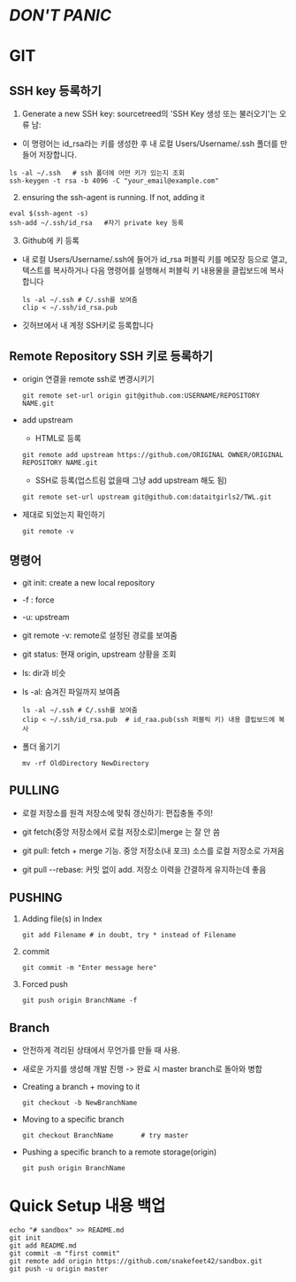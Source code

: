 # *DON'T PANIC*

# GIT

## SSH key 등록하기

1. Generate a new SSH key: sourcetreed의 'SSH Key 생성 또는 불러오기'는 오류 남:
- 이 명령어는 id_rsa라는 키를 생성한 후 내 로컬 Users/Username/.ssh 폴더를 만들어 저장합니다.

~~~
ls -al ~/.ssh	# ssh 폴더에 어떤 키가 있는지 조회
ssh-keygen -t rsa -b 4096 -C "your_email@example.com"
~~~

2. ensuring the ssh-agent is running. If not, adding it

~~~
eval $(ssh-agent -s)
ssh-add ~/.ssh/id_rsa	#자기 private key 등록
~~~

3. Github에 키 등록
- 내 로컬 Users/Username/.ssh에 들어가 id_rsa 퍼블릭 키를 메모장 등으로 열고, 텍스트를 복사하거나 다음 명령어를 실행해서 퍼블릭 키 내용물을 클립보드에 복사합니다
  ~~~
  ls -al ~/.ssh	# C/.ssh를 보여줌
  clip < ~/.ssh/id_rsa.pub
  ~~~

- 깃허브에서 내 계정 SSH키로 등록합니다
   
## Remote Repository SSH 키로 등록하기
- origin 연결을 remote ssh로 변경시키기
  ~~~
  git remote set-url origin git@github.com:USERNAME/REPOSITORY NAME.git
  ~~~

- add upstream 
  - HTML로 등록
  ~~~
  git remote add upstream https://github.com/ORIGINAL OWNER/ORIGINAL REPOSITORY NAME.git
  ~~~
  - SSH로 등록(업스트림 없을때 그냥 add upstream 해도 됨)
  ~~~
  git remote set-url upstream git@github.com:dataitgirls2/TWL.git
  ~~~
  
- 제대로 되었는지 확인하기
  ~~~
  git remote -v
  ~~~

## 명령어

- git init: create a new local repository

- -f : force

- -u: upstream

- git remote -v: remote로 설정된 경로를 보여줌

- git status: 현재 origin, upstream 상황을 조회

- ls: dir과 비슷

- ls -al: 숨겨진 파일까지 보여줌

  ~~~
  ls -al ~/.ssh	# C/.ssh를 보여줌
  clip < ~/.ssh/id_rsa.pub	# id_raa.pub(ssh 퍼블릭 키) 내용 클립보드에 복사
  ~~~

  

- 폴더 옮기기

  ~~~
  mv -rf OldDirectory NewDirectory
  ~~~

## PULLING

- 로컬 저장소를 원격 저장소에 맞춰 갱신하기: 편집충돌 주의!

- git fetch(중앙 저장소에서 로컬 저장소로)|merge 는 잘 안 씀

- git pull: fetch + merge 기능. 중앙 저장소(내 포크) 소스를 로컬 저장소로 가져옴

- git pull --rebase: 커밋 없이 add. 저장소 이력을 간결하게 유지하는데 좋음


## PUSHING

1. Adding file(s) in Index

   ~~~
   git add Filename	# in doubt, try * instead of Filename
   ~~~

2. commit

   ~~~
   git commit -m "Enter message here"
   ~~~

3. Forced push

   ~~~
   git push origin BranchName -f	
   ~~~

## Branch

- 안전하게 격리된 상태에서 무언가를 만들 때 사용.

- 새로운 가지를 생성해 개발 진행 -> 완료 시 master branch로 돌아와 병합

- Creating a branch + moving to it 

  ~~~
  git checkout -b NewBranchName
  ~~~

- Moving to a specific branch

  ~~~
  git checkout BranchName		# try master
  ~~~

- Pushing a specific branch to a remote storage(origin)

  ~~~
  git push origin BranchName
  ~~~



# Quick Setup 내용 백업

~~~
echo "# sandbox" >> README.md
git init
git add README.md
git commit -m "first commit"
git remote add origin https://github.com/snakefeet42/sandbox.git
git push -u origin master
~~~

